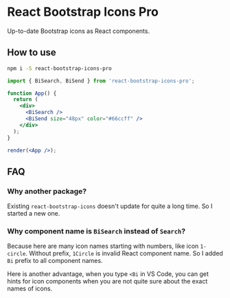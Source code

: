 # React Bootstrap Icons Pro

Up-to-date Bootstrap icons as React components.

## How to use

```bash
npm i -S react-bootstrap-icons-pro
```

```jsx live
import { BiSearch, BiSend } from 'react-bootstrap-icons-pro';

function App() {
  return (
    <div>
      <BiSearch />
      <BiSend size="48px" color="#66ccff" />
    </div>
  );
}

render(<App />);
```

## FAQ

### Why another package?

Existing `react-bootstrap-icons` doesn't update for quite a long time. So I started a new one.

### Why component name is `BiSearch` instead of `Search`?

Because here are many icon names starting with numbers, like icon `1-circle`. Without prefix, `1Circle` is invalid React component name. So I added `Bi` prefix to all component names.

Here is another advantage, when you type `<Bi` in VS Code, you can get hints for icon components when you are not quite sure about the exact names of icons.

